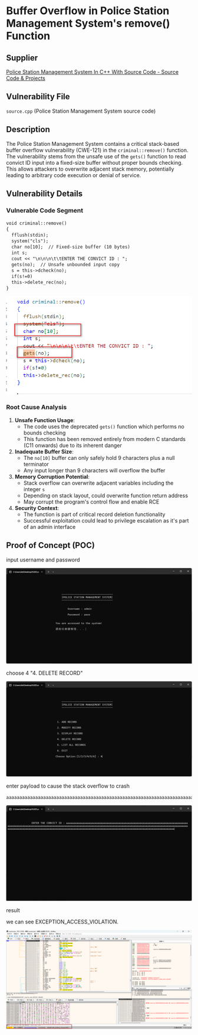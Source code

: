 # Buffer Overflow in Police Station Management System's remove() Function

## Supplier

[Police Station Management System In C++ With Source Code - Source Code & Projects](https://code-projects.org/police-station-management-system-in-c-with-source-code/)



## Vulnerability File

`source.cpp` (Police Station Management System source code)



## Description

The Police Station Management System contains a critical stack-based buffer overflow vulnerability (CWE-121) in the `criminal::remove()` function. The vulnerability stems from the unsafe use of the `gets()` function to read convict ID input into a fixed-size buffer without proper bounds checking. This allows attackers to overwrite adjacent stack memory, potentially leading to arbitrary code execution or denial of service.



## Vulnerability Details

### Vulnerable Code Segment



```
void criminal::remove()
{
  fflush(stdin);
  system("cls");
  char no[10];  // Fixed-size buffer (10 bytes)
  int s;
  cout << "\n\n\n\t\tENTER THE CONVICT ID : ";
  gets(no);  // Unsafe unbounded input copy
  s = this->dcheck(no);
  if(s!=0)
  this->delete_rec(no);
}
```

![image-20250428191810554](https://raw.githubusercontent.com/zzzxc643/images/main/image/image-20250428191810554.png)



### Root Cause Analysis

1. **Unsafe Function Usage**:
   - The code uses the deprecated `gets()` function which performs no bounds checking
   - This function has been removed entirely from modern C standards (C11 onwards) due to its inherent danger
2. **Inadequate Buffer Size**:
   - The `no[10]` buffer can only safely hold 9 characters plus a null terminator
   - Any input longer than 9 characters will overflow the buffer
3. **Memory Corruption Potential**:
   - Stack overflow can overwrite adjacent variables including the integer `s`
   - Depending on stack layout, could overwrite function return address
   - May corrupt the program's control flow and enable RCE
4. **Security Context**:
   - The function is part of critical record deletion functionality
   - Successful exploitation could lead to privilege escalation as it's part of an admin interface

## Proof of Concept (POC)

input username and password

![image-20250428191931443](https://raw.githubusercontent.com/zzzxc643/images/main/image/image-20250428191931443.png)



choose 4 "4. DELETE RECORD"

![image-20250428192018493](https://raw.githubusercontent.com/zzzxc643/images/main/image/image-20250428192018493.png)

enter payload to cause the stack overflow to crash

```
aaaaaaaaaaaaaaaaaaaaaaaaaaaaaaaaaaaaaaaaaaaaaaaaaaaaaaaaaaaaaaaaaaaaaaaaaaaaaaaaaaaaaaaaaaaaaaaaaaaaaaaaaaaaaaaaaaaaaaaaaaaaaaaaaaaaaaaaaaaaaaaaaaaaaaaaaaaaaaaaaaaaaaaaaaaaaaaaaaaaaaaaaaaaaaaaaaaaaaaaaaaaaaaaaaaaaaaaaaaaaaaaaaaaaaaaaaaaaaaaaaaaaaaaaaaaaaaaaaaaaaaaaaaaaaaaaaaaaaaaaaaaaaaaaaaaaaaaaaaaaaaaaaaaaaaa
```

![image-20250428192242615](https://raw.githubusercontent.com/zzzxc643/images/main/image/image-20250428192242615.png)



result

we can see EXCEPTION_ACCESS_VIOLATION.

![image-20250428192309803](https://raw.githubusercontent.com/zzzxc643/images/main/image/image-20250428192309803.png)